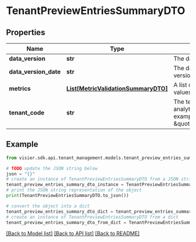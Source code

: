 # TenantPreviewEntriesSummaryDTO


## Properties

Name | Type | Description | Notes
------------ | ------------- | ------------- | -------------
**data_version** | **str** | The data version ID. | [optional] 
**data_version_date** | **str** | The date that the data version was created. | [optional] 
**metrics** | [**List[MetricValidationSummaryDTO]**](MetricValidationSummaryDTO.md) | A list of metrics and their values. | [optional] 
**tenant_code** | **str** | The tenant code of the analytic tenant. For example, \&quot;WFF_j1r~i1o\&quot;. | [optional] 

## Example

```python
from visier.sdk.api.tenant_management.models.tenant_preview_entries_summary_dto import TenantPreviewEntriesSummaryDTO

# TODO update the JSON string below
json = "{}"
# create an instance of TenantPreviewEntriesSummaryDTO from a JSON string
tenant_preview_entries_summary_dto_instance = TenantPreviewEntriesSummaryDTO.from_json(json)
# print the JSON string representation of the object
print(TenantPreviewEntriesSummaryDTO.to_json())

# convert the object into a dict
tenant_preview_entries_summary_dto_dict = tenant_preview_entries_summary_dto_instance.to_dict()
# create an instance of TenantPreviewEntriesSummaryDTO from a dict
tenant_preview_entries_summary_dto_from_dict = TenantPreviewEntriesSummaryDTO.from_dict(tenant_preview_entries_summary_dto_dict)
```
[[Back to Model list]](../README.md#documentation-for-models) [[Back to API list]](../README.md#documentation-for-api-endpoints) [[Back to README]](../README.md)


